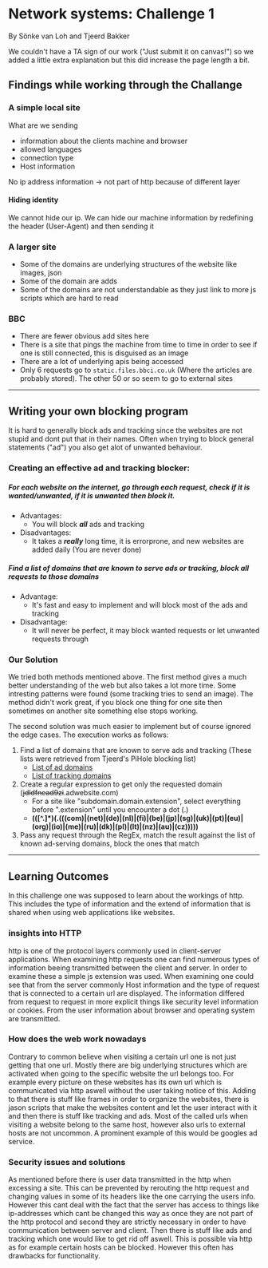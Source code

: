 # Network systems: Challenge 1 
By Sönke van Loh and Tjeerd Bakker

We couldn't have a TA sign of our work ("Just submit it on canvas!") so we added a little extra explanation but this did increase the page length a bit.

## Findings while working through the Challange
### A simple local site
What are we sending
- information about the clients machine and browser
- allowed languages
- connection type
- Host information

No ip address information -> not part of http because of different layer

#### Hiding identity
We cannot hide our ip. We can hide our machine information by redefining the header (User-Agent) and then sending it

### A larger site
- Some of the domains are underlying structures of the website like images, json
- Some of the domain are adds
- Some of the domains are not understandable as they just link to more js scripts which are hard to read

### BBC
- There are fewer obvious add sites here
- There is a site that pings the machine from time to time in order to see if one is still connected, this is disguised as an image
- There are a lot of underlying apis being accessed
- Only 6 requests go to `static.files.bbci.co.uk` (Where the articles are probably stored). The other 50 or so seem to go to external sites

--------

## Writing your own blocking program
It is hard to generally block ads and tracking since the websites are not stupid and dont put that in their names. Often when trying to block general statements ("ad") you also get alot of unwanted behaviour.

### Creating an effective ad and tracking blocker:
##### For each website on the internet, go through each request, check if it is wanted/unwanted, if it is unwanted then block it.
- Advantages:
    - You will block ***all*** ads and tracking
- Disadvantages:
    - It takes a ***really*** long time, it is errorprone, and new websites are added daily (You are never done)
##### Find a list of domains that are known to serve ads or tracking, block all requests to those domains
- Advantage:
    - It's fast and easy to implement and will block most of the ads and tracking
- Disadvantage:
    - It will never be perfect, it may block wanted requests or let unwanted requests through

### Our Solution
We tried both methods mentioned above. The first method gives a much better understanding of the web but also takes a lot more time. Some intresting patterns were found (some tracking tries to send an image). The method didn't work great, if you block one thing for one site then sometimes on another site something else stops working.

The second solution was much easier to implement but of course ignored the edge cases. The execution works as follows:
1. Find a list of domains that are known to serve ads and tracking (These lists were retrieved from Tjeerd's PiHole blocking list)
    - [List of ad domains](https://s3.amazonaws.com/lists.disconnect.me/simple_ad.txt)
    - [List of tracking domains](https://s3.amazonaws.com/lists.disconnect.me/simple_tracking.txt)
2. Create a regular expression to get only the requested domain  (~~jdldfnead9zi~~.adwebsite.com)
    - For a site like "subdomain.domain.extension", select everything before ".extension" until you encounter a dot (.) 
    - **(([^.]*)(\.(((com)|(net)|(de)|(nl)|(fi)|(be)|(jp)|(sg)|(uk)|(pt)|(eu)|(org)|(io)|(me)|(ru)|(dk)|(pl)|(lt)|(nz)|(au)|(cz)))))**
3. Pass any request through the RegEx, match the result against the list of known ad-serving domains, block the ones that match

------

## Learning Outcomes
In this challenge one was supposed to learn about the workings of http. This includes the type of information and the extend of information that is shared when using web applications like websites.

### insights into HTTP

http is one of the protocol layers commonly used in client-server applications. When examining http requests one can find numerous types of information beeing transmitted between the client and server. In order to examine these a simple js extension was used. When examining one could see that from the server commonly Host information and the type of request that is connected to a certain url are displayed. The information differed from request to request in more explicit things like security level information or cookies. From the user information about browser and operating system are transmitted.

### How does the web work nowadays

Contrary to common believe when visiting a certain url one is not just getting that one url. Mostly there are big underlying structures which are activated when going to the specific website the url belongs too. For example every picture on these websites has its own url which is communicated via http aswell without the user taking notice of this. Adding to that there is stuff like frames in order to organize the websites, there is jason scripts that make the websites content and let the user interact with it and then there is stuff like tracking and ads. Most of the called urls when visiting a website belong to the same host, however also urls to external hosts are not uncommon. A prominent example of this would be googles ad service.

### Security issues and solutions

As mentioned before there is user data transmitted in the http when excessing a site. This can be prevented by rerouting the http request and changing values in some of its headers like the one carrying the users info. However this cant deal with the fact that the server has access to things like ip-addresses which cant be changed this way as once they are not part of the http protocol and second they are strictly necessary in order to have communication between server and client. Then there is stuff like ads and tracking which one would like to get rid off aswell. This is possible via http as for example certain hosts can be blocked. However this often has drawbacks for functionality.